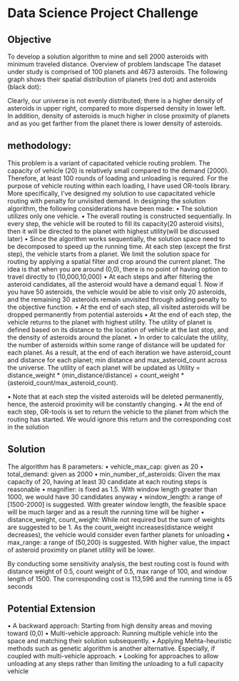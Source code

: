 # Data Science Project Challenge

## Objective

To develop a solution algorithm to mine and sell 2000 asteroids with minimum traveled distance.
Overview of problem landscape
The dataset under study is comprised of 100 planets and 4673 asteroids. The following graph shows their spatial distribution of planets (red dot) and asteroids (black dot):
 
 Clearly, our universe is not evenly distributed; there is a higher density of asteroids in upper right, compared to more dispersed density in lower left. In addition, density of asteroids is much higher in close proximity of planets and as you get farther from the planet there is lower density of asteroids.
 
## methodology:

This problem is a variant of capacitated vehicle routing problem. The capacity of vehicle (20) is relatively small compared to the demand (2000). Therefore, at least 100 rounds of loading and unloading is required. For the purpose of vehicle routing within each loading, I have used OR-tools library. More specifically, I’ve designed my solution to use capacitated vehicle routing with penalty for unvisited demand. In designing the solution algorithm, the following considerations have been made:
•	The solution utilizes only one vehicle. 
•	The overall routing is constructed sequentially. In every step, the vehicle will be routed to fill its capacity(20 asteroid visits), then it will be directed to the planet with highest utility(will be discussed later)
•	Since the algorithm works sequentially, the solution space need to be decomposed to speed up the running time. At each step (except the first step), the vehicle starts from a planet. We limit the solution space for routing by applying a spatial filter and crop around the current planet. The idea is that when you are around (0,0), there is no point of having option to travel directly to (10,000,10,000)
•	At each steps and after filtering the asteroid candidates, all the asteroid would have a demand equal 1. Now if you have 50 asteroids, the vehicle would be able to visit only 20 asteroids, and the remaining 30 asteroids remain unvisited through adding penalty to the objective function.
•	At the end of each step, all visited asteroids will be dropped permanently from potential asteroids
•	At the end of each step, the vehicle returns to the planet with highest utility. The utility of planet is defined based on its distance to the location of vehicle at the last stop, and the density of asteroids around the planet.
•	In order to calculate the utility, the number of asteroids within some range of distance will be updated for each planet.  As a result, at the end of each iteration we have asteroid_count and distance for each planet; min distance and max_asteroid_count across the universe. The utility of each planet will be updated as 
Utility = distance_weight * (min_distance/distance) + count_weight * (asteroid_count/max_asteroid_count).

•	Note that at each step the visited asteroids will be deleted permanently, hence, the asteroid proximity will be constantly changing.
•	At the end of each step, OR-tools is set to return the vehicle to the planet from which the routing has started. We would ignore this return and the corresponding cost in the solution

## Solution

The algorithm has 8 parameters: 
•	vehicle_max_cap: given as 20
•	total_demand: given as 2000
•	min_number_of_asteroids: Given the max capacity of 20, having at least 30 candidate at each routing steps is reasonable
•	magnifier: is fixed as 1.5. With window length greater than 1000, we would have 30 candidates anyway
•	window_length: a range of [1500-2000] is suggested. With greater window length, the feasible space will be much larger and as a result the running time will be higher
•	distance_weight, count_weight: While not required but the sum of weights are suggested to be 1. As the count_weight increases(distance weight decreases), the vehicle would consider even farther planets for unloading
•	max_range: a range of (50,200) is suggested. With higher value, the impact of asteroid proximity on planet utility will be lower.

By conducting some sensitivity analysis, the best routing cost is found with distance weight of 0.5, count weight of 0.5, max range of 100, and window length of 1500. The corresponding cost is 113,596 and the running time is 65 seconds

## Potential Extension

•	A backward approach: Starting from high density areas and moving toward (0,0) 
•	Multi-vehicle approach: Running multiple vehicle into the space and matching their solution subsequently.
•	Applying Mehta-heuristic methods such as genetic algorithm is another alternative. Especially, if coupled with multi-vehicle approach.
•	Looking for approaches to allow unloading at any steps rather than limiting the unloading to a full capacity vehicle








